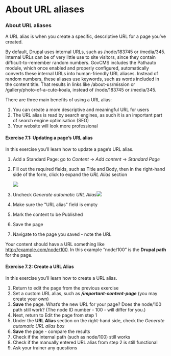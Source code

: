 # About URL aliases



### About URL aliases

A URL alias is when you create a specific, descriptive URL for a page you’ve created. 

By default, Drupal uses internal URLs, such as /node/183745 or /media/345. Internal URLs can be of very little use to site visitors, since they contain difficult-to-remember random numbers. GovCMS includes the Pathauto module, which once enabled and properly configured, automatically converts these internal URLs into human-friendly URL aliases. Instead of random numbers, these aliases use keywords, such as words included in the content title. That results in links like /about-us/mission or /gallery/photo-of-a-cute-koala, instead of /node/183745 or /media/345.

There are three main benefits of using a URL alias:

1. You can create a more descriptive and meaningful URL for users
2. The URL alias is read by search engines, as such it is an important part of search engine optimisation \(SEO\)
3. Your website will look more professional

#### Exercise 7.1: Updating a page’s URL alias

In this exercise you’ll learn how to update a page’s URL alias.

1. Add a Standard Page: go to _Content_ → _Add content_ → _Standard Page_
2. Fill out the required fields, such as Title and Body, then in the right-hand side of the form, click to expand the _URL Alias_ section

   ![](../.gitbook/assets/72%20%281%29%20%281%29.png)

3. Uncheck _Generate automatic URL Alias_![](../.gitbook/assets/73%20%281%29.png)
4. Make sure the "URL alias" field is empty
5. Mark the content to be Published
6. Save the page
7. Navigate to the page you saved - note the URL

Your content should have a URL something like http://example.com/node/100. In this example “node/100” is the **Drupal path** for the page.

#### Exercise 7.2: Create a URL Alias

In this exercise you’ll learn how to create a URL alias.

1. Return to edit the page from the previous exercise
2. Set a custom URL alias, such as _**/important-content-page**_ \(you may create your own\)
3. **Save** the page. What’s the new URL for your page? Does the node/100 path still work? \(The node ID number - 100 - will differ for you.\)
4. Next, return to Edit the page from step 1
5. Under the **URL Alias** section on the right-hand side, check the _Generate automatic URL alias box_
6. **Save** the page - compare the results
7. Check if the internal path \(such as node/100\) still works
8. Check if the manually entered URL alias from step 2 is still functional
9. Ask your trainer any questions

